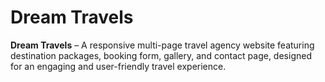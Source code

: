 # Dream Travels
**Dream Travels** – A responsive multi-page travel agency website featuring destination packages, booking form, gallery, and contact page, designed for an engaging and user-friendly travel experience.